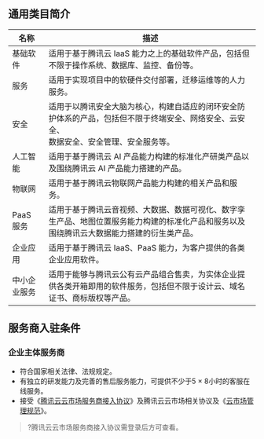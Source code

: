 ## 通用类目简介

<table>
<thead>
<tr>
<th><width=35%>名称</th>
<th><width=65%>描述</th>
</tr>
</thead>
<tbody><tr>
<td>基础软件</td>
<td>适用于基于腾讯云 IaaS 能力之上的基础软件产品，包括但不限于操作系统、数据库、监控、备份等。</td>
</tr>
<tr>
<td>服务</td>
<td>适用于实现项目中的软硬件交付部署，迁移运维等的人力服务。</td>
</tr>
<tr>
<td>安全</td>
<td>适用于以腾讯安全大脑为核心，构建自适应的闭环安全防护体系的产品，包括但不限于终端安全、网络安全、云安全、<br>数据安全、安全管理、安全服务等。</td>
</tr>
<tr>
<td>人工智能</td>
<td>适用于基于腾讯云 AI 产品能力构建的标准化产研类产品以及围绕腾讯云 AI 产品能力搭建的产品。</td>
</tr>
<tr>
<td>物联网</td>
<td>适用于基于腾讯云物联网产品能力构建的相关产品和服务。</td>
</tr>
<tr>
<td>PaaS 服务</td>
<td>适用于基于腾讯云音视频、大数据、数据可视化、数字孪生产品、地图位置服务能力构建的标准化产品和服务以及围绕腾讯云大数据能力搭建的衍生类产品。</td>
</tr>
<tr>
<td>企业应用</td>
<td>适用于基于腾讯云 IaaS、PaaS 能力，为客户提供的各类企业应用软件。</td>
</tr>
<tr>
<td>中小企业服务</td>
<td>适用于能够与腾讯云公有云产品组合售卖，为实体企业提供各类开箱即用的软件服务，包括但不限于设计云、域名证书、商标版权等产品。</td>
</tr>
</tbody></table>

## 服务商入驻条件
### 企业主体服务商
- 符合国家相关法律、法规规定。
- 有独立的研发能力及完善的售后服务能力，可提供不少于5 × 8小时的客服在线服务。
- 接受《[腾讯云云市场服务商接入协议](https://market.cloud.tencent.com/apply)》及腾讯云云市场相关协议及《[云市场管理规范](https://cloud.tencent.com/document/product/306/11341)》。
>?腾讯云云市场服务商接入协议需登录后方可查看。

